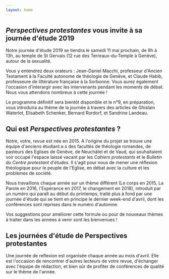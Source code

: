 ```yaml
---
layout: home
---
```


## *Perspectives protestantes* vous invite à sa journée d'étude 2019
Notre journée d'étude 2019 se tiendra le samedi 11 mai prochain, de 9h à 13h, au temple de St Gervais (12 rue des Terreaux-du-Temple à Genève), autour de la sexualité.

Vous y entendrez deux orateurs : Jean-Daniel Macchi, professeur d'Ancien Testament à la Faculté autonome de théologie de Genève, et Claude Habib, professeure de littérature française à la Sorbonne. Vous aurez également l'occasion d'interargir avec les intervenants pendant les moments de débat. Nous vous attendons nombreux à cette journée&nbsp;!

Le programme définitif sera bientôt disponible et le n°9, en préparation, vous introduira au thème de la journée à travers des articles de Ghislain Waterlot, Elisabeth Schenker, Bernard Rordorf, et Sandrine Landeau.
 

## Qui est *Perspectives protestantes*&nbsp;?
Notre, votre, revue est née en 2015. A l'origine du projet se trouve une équipe d'anciens étudiant.e.s des facultés de théologie romandes, de pasteurs des Eglises de Genève, de Neuchâtel et de Vaud, qui souhaitaient voir occupé l'espace laissé vacant par les *Cahiers protestants* et le *Bulletin du Centre protestant d'études*. Il s'agit pour nous de mener une réflexion théologique pour le peuple de l'Eglise, en débat avec la culture et les problèmes de société. 

Nous travaillons chaque année sur un thème différent (Le corps en 2015, La Parole en 2016, l'Espérance en 2017, le changement en 2018), introduit par un numéro qui paraît au début du printemps, traité plus à fond par une journée d'étude qui se tient en principe le dernier week-end d'avril, dont les conférences sont reprises dans le numéro d'automne.

Vos suggestions pour améliorer cette formule ou pour de nouveaux thèmes à traiter dans les années à venir sont les bienvenues ! 

## Les journées d'étude de Perspectives protestantes
Une journée de reflexion est organisée chaque année au mois d'avril. Elle est l'occasion de rencontrer d'autres lecteurs de votre revue, d'échanger avec l'équipe de rédaction, et bien sûr de profiter de conférences de qualité sur le thème de l'année.


